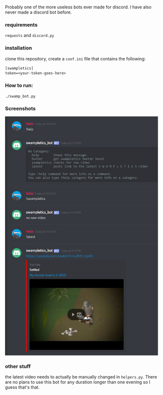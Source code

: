 Probably one of the more useless bots ever made for discord. I have also never made a discord bot before.

### requirements

`requests` and `discord.py`

### installation

clone this repository, create a `conf.ini` file that contains the following:
```
[swampletics]
token=<your-token-goes-here>
```

### How to run:

`./swamp_bot.py`


### Screenshots

![screenshot](/assets/screenshot.png?raw=true "screenshot")

### other stuff

the latest video needs to actually be manually changed in `helpers.py`. There are no plans to use this bot for any duration longer than one evening so I guess that's that.
